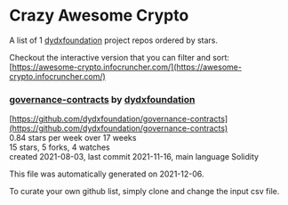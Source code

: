 # Crazy Awesome Crypto
A list of 1 [dydxfoundation](https://github.com/dydxfoundation) project repos ordered by stars.  

Checkout the interactive version that you can filter and sort: 
[https://awesome-crypto.infocruncher.com/](https://awesome-crypto.infocruncher.com/)  


### [governance-contracts](https://github.com/dydxfoundation/governance-contracts) by [dydxfoundation](https://github.com/dydxfoundation)  
  
[https://github.com/dydxfoundation/governance-contracts](https://github.com/dydxfoundation/governance-contracts)  
0.84 stars per week over 17 weeks  
15 stars, 5 forks, 4 watches  
created 2021-08-03, last commit 2021-11-16, main language Solidity  


This file was automatically generated on 2021-12-06.  

To curate your own github list, simply clone and change the input csv file.  